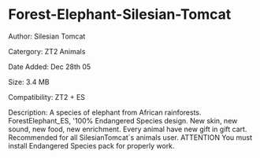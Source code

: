 # Forest-Elephant-Silesian-Tomcat

Author: Silesian Tomcat

Catergory: ZT2 Animals

Date Added: Dec 28th 05

Size: 3.4 MB

Compatibility: ZT2 + ES

Description: A species of elephant from African rainforests.
ForestElephant_ES, '100%  Endangered Species design. New skin, new sound, new food, new enrichment. Every animal have new gift in gift cart.  Recommended for all SilesianTomcat´s animals user.
ATTENTION You must install Endangered Species pack for  properly work.
